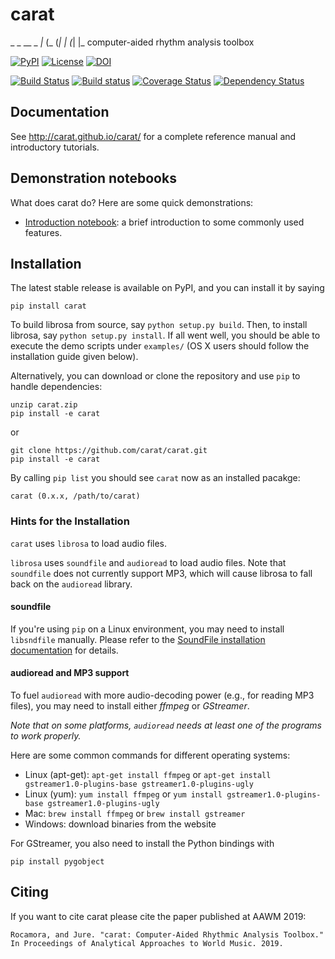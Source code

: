 carat
=====

 _  _  __ _ _|_
(_ (_| | (_| |_   computer-aided rhythm analysis toolbox


[![PyPI](https://img.shields.io/pypi/v/librosa.svg)](https://pypi.python.org/pypi/carat)
[![License](https://img.shields.io/pypi/l/librosa.svg)](https://github.com/librosa/librosa/blob/master/LICENSE.md)
[![DOI](https://zenodo.org/badge/DOI/10.5281/zenodo.591533.svg)](https://doi.org/10.5281/zenodo.591533)

[![Build Status](https://travis-ci.org/librosa/librosa.png?branch=master)](http://travis-ci.org/librosa/librosa?branch=master)
[![Build status](https://ci.appveyor.com/api/projects/status/8i1hhr8yj78195xf?svg=true)](https://ci.appveyor.com/project/bmcfee/librosa)
[![Coverage Status](https://coveralls.io/repos/librosa/librosa/badge.svg?branch=master)](https://coveralls.io/r/librosa/librosa?branch=master)
[![Dependency Status](https://dependencyci.com/github/librosa/librosa/badge)](https://dependencyci.com/github/librosa/librosa)


Documentation
-------------
See http://carat.github.io/carat/ for a complete reference manual and introductory tutorials.


Demonstration notebooks
-----------------------
What does carat do?  Here are some quick demonstrations:

* [Introduction notebook](http://nbviewer.ipython.org/github/librosa/librosa/blob/master/examples/carat%20demo.ipynb): a brief introduction to some commonly used features.


Installation
------------

The latest stable release is available on PyPI, and you can install it by saying
```
pip install carat
```


To build librosa from source, say `python setup.py build`.
Then, to install librosa, say `python setup.py install`.
If all went well, you should be able to execute the demo scripts under `examples/`
(OS X users should follow the installation guide given below).

Alternatively, you can download or clone the repository and use `pip` to handle dependencies:

```
unzip carat.zip
pip install -e carat
```
or
```
git clone https://github.com/carat/carat.git
pip install -e carat
```

By calling `pip list` you should see `carat` now as an installed pacakge:
```
carat (0.x.x, /path/to/carat)
```

### Hints for the Installation

`carat` uses `librosa` to load audio files.

`librosa` uses `soundfile` and `audioread` to load audio files.
Note that `soundfile` does not currently support MP3, which will cause librosa to
fall back on the `audioread` library.

#### soundfile

If you're using `pip` on a Linux environment, you may need to install `libsndfile`
manually.  Please refer to the [SoundFile installation documentation](https://pysoundfile.readthedocs.io/#installation) for details.

#### audioread and MP3 support

To fuel `audioread` with more audio-decoding power (e.g., for reading MP3 files),
you may need to install either *ffmpeg* or *GStreamer*.

*Note that on some platforms, `audioread` needs at least one of the programs to work properly.*

Here are some common commands for different operating systems:

* Linux (apt-get): `apt-get install ffmpeg` or `apt-get install gstreamer1.0-plugins-base gstreamer1.0-plugins-ugly`
* Linux (yum): `yum install ffmpeg` or `yum install gstreamer1.0-plugins-base gstreamer1.0-plugins-ugly`
* Mac: `brew install ffmpeg` or `brew install gstreamer`
* Windows: download binaries from the website

For GStreamer, you also need to install the Python bindings with
```
pip install pygobject
```

Citing
------

If you want to cite carat please cite the paper published at AAWM 2019:

    Rocamora, and Jure. "carat: Computer-Aided Rhythmic Analysis Toolbox." In Proceedings of Analytical Approaches to World Music. 2019.
